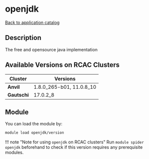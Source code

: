 # openjdk

[Back to application catalog](../app_catalog.md)

## Description
The free and opensource java implementation

## Available Versions on RCAC Clusters
|Cluster|Versions|
|---|---|
|**Anvil**|1.8.0_265-b01, 11.0.8_10|
|**Gautschi**|17.0.2_8|

## Module
You can load the module by:

```bash
module load openjdk/version
```

!!! note "Note for using `openjdk` on RCAC clusters"
    Run `module spider openjdk` beforehand to check if this version requires any prerequisite modules.
